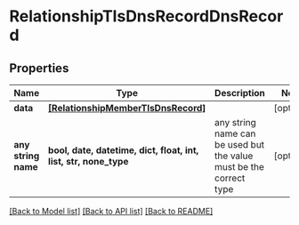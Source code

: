 # RelationshipTlsDnsRecordDnsRecord


## Properties
Name | Type | Description | Notes
------------ | ------------- | ------------- | -------------
**data** | [**[RelationshipMemberTlsDnsRecord]**](RelationshipMemberTlsDnsRecord.md) |  | [optional] 
**any string name** | **bool, date, datetime, dict, float, int, list, str, none_type** | any string name can be used but the value must be the correct type | [optional]

[[Back to Model list]](../README.md#documentation-for-models) [[Back to API list]](../README.md#documentation-for-api-endpoints) [[Back to README]](../README.md)


